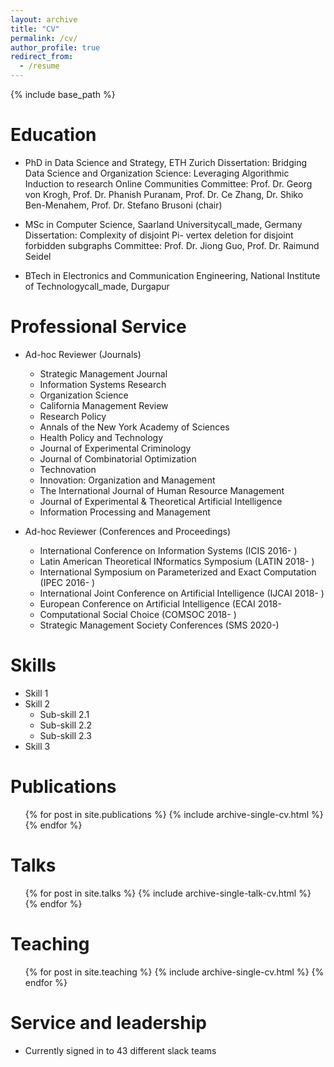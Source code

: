 ```yaml
---
layout: archive
title: "CV"
permalink: /cv/
author_profile: true
redirect_from:
  - /resume
---
```


{% include base_path %}

Education
======

* PhD in Data Science and Strategy, ETH Zurich
Dissertation: Bridging Data Science and Organization Science: Leveraging Algorithmic Induction to research Online Communities
Committee: Prof. Dr. Georg von Krogh, Prof. Dr. Phanish Puranam, Prof. Dr. Ce Zhang, Dr. Shiko Ben-​Menahem, Prof. Dr. Stefano Brusoni (chair)

* MSc in Computer Science, Saarland Universitycall_made, Germany
Dissertation: Complexity of disjoint Pi- vertex deletion for disjoint forbidden subgraphs
Committee: Prof. Dr. Jiong Guo, Prof. Dr. Raimund Seidel 

* BTech in Electronics and Communication Engineering, National Institute of Technologycall_made, Durgapur


Professional Service
======
* Ad-hoc Reviewer (Journals)
  * Strategic Management Journal
  * Information Systems Research
  * Organization Science
  * California Management Review
  * Research Policy
  * Annals of the New York Academy of Sciences
  * Health Policy and Technology
  * Journal of Experimental Criminology
  * Journal of Combinatorial Optimization
  * Technovation
  * Innovation: Organization and Management 
  * The International Journal of Human Resource Management
  * Journal of Experimental & Theoretical Artificial Intelligence
  * Information Processing and Management

* Ad-hoc Reviewer (Conferences and Proceedings)
  * International Conference on Information Systems (ICIS 2016- )
  * Latin American Theoretical INformatics Symposium (LATIN 2018- ) 
  * International Symposium on Parameterized and Exact Computation (IPEC 2016- ) 
  * International Joint Conference on Artificial Intelligence (IJCAI 2018- )
  * European Conference on Artificial Intelligence (ECAI 2018- 
  * Computational Social Choice (COMSOC 2018- )
  * Strategic Management Society Conferences (SMS 2020-)
  
Skills
======
* Skill 1
* Skill 2
  * Sub-skill 2.1
  * Sub-skill 2.2
  * Sub-skill 2.3
* Skill 3

Publications
======
  <ul>{% for post in site.publications %}
    {% include archive-single-cv.html %}
  {% endfor %}</ul>
  
Talks
======
  <ul>{% for post in site.talks %}
    {% include archive-single-talk-cv.html %}
  {% endfor %}</ul>
  
Teaching
======
  <ul>{% for post in site.teaching %}
    {% include archive-single-cv.html %}
  {% endfor %}</ul>
  
Service and leadership
======
* Currently signed in to 43 different slack teams
